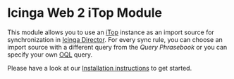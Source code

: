 Icinga Web 2 iTop Module
=================================

This module allows you to use an [iTop](https://www.combodo.com/itop-193) instance as an import source for synchronization in [Icinga Director](https://github.com/icinga/icingaweb2-module-director).
For every sync rule, you can choose an import source with a different query from the _Query Phrasebook_ or you can specify your own [OQL](https://wiki.openitop.org/doku.php?id=2_3_0:oql:start) query.

Please have a look at our [Installation instructions](doc/10-Installation.md) to get started.
